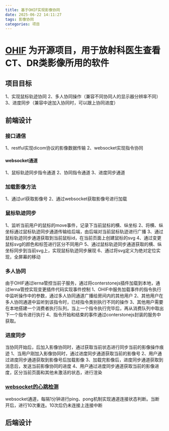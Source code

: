 ```yaml
---
title: 基于OHIF实现影像协同
date: 2025-06-22 14:11:27
tags: 影像协同
categories: 项目
---
```


# <a href="https://github.com/OHIF/Viewers.git" >OHIF</a> 为开源项目，用于放射科医生查看CT、DR类影像所用的软件

## 项目目标
1、实现鼠标轨迹协同
2、多人协同操作（兼容不同协同人的显示器分辨率不同）
3、进度同步（兼容中途加入协同时，可以跟上协同进度）

## 前端设计

### 接口通信
1、restful实现dicom协议的影像数据传输
2、websocket实现指令协同

#### websocket通道
1、鼠标轨迹同步指令通道
2、协同指令通道
3、进度同步通道

### 加载影像方法
1、通过url获取影像号
2、通过websocket获取影像号进行加载

### 鼠标轨迹同步
1、监听当前用户的鼠标的move事件，记录下当前鼠标的横、纵坐标
2、将横、纵坐标通过鼠标轨迹同步通道传输给后端，由后端对当前鼠标轨迹进行广播
3、通过鼠标轨迹同步通道获取到当前鼠标id，在当前页面上创建鼠标的svg
4、通过变更鼠标svg的颜色和标签进行区分不同用户
5、通过鼠标轨迹同步通道获取的横、纵坐标同步到当前svg上，实现鼠标轨迹同步展现
6、通过将svg定义为绝对定位实现，全屏幕的移动

### 多人协同
由于OHIF通过lerna管控当前子服务，通过将conterstonejs插件加载到本地，通过lerna管控实现变更插件代码实现事件控制
1、OHIF中服务加载事件的指令执行中监听操作中的参数，通过多人协同通道广播给房间内的其他用户
2、其他用户在多人协同通道中监听到该指令时，已经指令类别执行不同的操作
3、其他用户需要在本地搭建一个消费者执行队列，当上一个指令执行完毕后，再从消费队列中取出下一个指令进行执行
4、指令开始和结束的事件通过conterstonejs封装的服务中获取。

### 进度同步
当协同开始后，后加入影像协同时，通过获取当前状态进行同步当前的影像操作痕迹
1、当用户刚加入影像协同时，通过进度同步通道获取当前的影像号
2、用户通过进度同步通道获取到影像号后加载影像
3、加载完影像后，进度同步通道获取到消息后，发送当前影像协同的进度
4、用户通过进度同步通道获取当前的影像进度，区分当前页面和其他未激活的状态，进行渲染

### <a href="https://github.com/guokungit/heartWebsocket.git">websocket的心跳检测</a>
websocket通道，每隔1分钟进行ping、pong机制实现通道连接状态判断。当断开后，进行10次重连。10次后仍未连接上连接中断


## 后端设计




